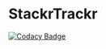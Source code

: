 # StackrTrackr
[![Codacy Badge](https://api.codacy.com/project/badge/Grade/206633ac1c354e5bb8703d27b069e0ac)](https://app.codacy.com/gh/Lonnie-Bruton/StackrTrackr?utm_source=github.com&utm_medium=referral&utm_content=Lonnie-Bruton/StackrTrackr&utm_campaign=Badge_Grade)